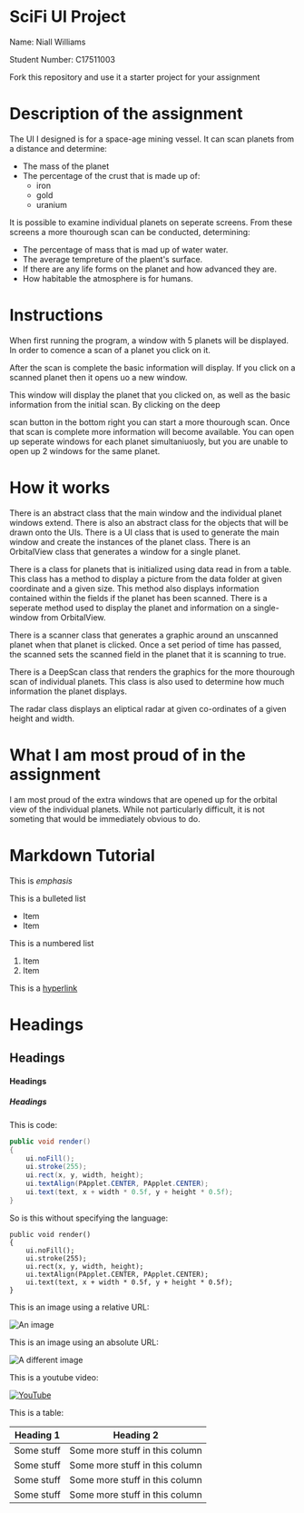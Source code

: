 # SciFi UI Project

Name: Niall Williams

Student Number: C17511003

Fork this repository and use it a starter project for your assignment

# Description of the assignment
The UI I designed is for a space-age mining vessel. It can scan planets from a distance and determine:
- The mass of the planet
- The percentage of the crust that is made up of:
	- iron
	- gold
	- uranium

It is possible to examine individual planets on seperate screens. From these screens a more thourough scan can be conducted, determining:
- The percentage of mass that is mad up of water water.
- The average tempreture of the plaent's surface.
- If there are any life forms on the planet and how advanced they are.
- How habitable the atmosphere is for humans.

# Instructions
When first running the program, a window with 5 planets will be displayed. In order to comence a scan of a planet you click on it.

After the scan is complete the basic information will display. If you click on a scanned planet then it opens uo a new window.

This window will display the planet that you clicked on, as well as the basic information from the initial scan. By clicking on the deep

scan button in the bottom right you can start a more thourough scan. Once that scan is complete more information will become available. You can 
open up seperate windows for each planet simultaniuosly, but you are unable to open up 2 windows for the same planet. 

# How it works
There is an abstract class that the main window and the individual planet windows extend. There is also an abstract class for the objects that will be
drawn onto the UIs. There is a UI class that is used to generate the main window and create the instances of the planet class. There is an OrbitalView class
that generates a window for a single planet.

There is a class for planets  that is initialized using data read in from a table. This class has a method to display a picture from the data folder at given
coordinate and a given size. This method also displays information contained within the fields if the planet has been scanned. There is a seperate method used
to display the planet and information on a single-window from OrbitalView.

There is a scanner class that generates a graphic around an unscanned planet when that planet is clicked. Once a set period of time has passed, the scanned
sets the scanned field in the planet that it is scanning to true.

There is a DeepScan class that renders the graphics for the more thourough scan of individual planets. This class is also used to determine how much information
the planet displays.

The radar class displays an eliptical radar at given co-ordinates of a given height and width.
 

# What I am most proud of in the assignment
I am most proud of the extra windows that are opened up for the orbital view of the individual planets. While not particularly difficult, it is not someting
that would be immediately obvious to do. 

# Markdown Tutorial

This is *emphasis*

This is a bulleted list

- Item
- Item

This is a numbered list

1. Item
1. Item

This is a [hyperlink](http://bryanduggan.org)

# Headings
## Headings
#### Headings
##### Headings

This is code:

```Java
public void render()
{
	ui.noFill();
	ui.stroke(255);
	ui.rect(x, y, width, height);
	ui.textAlign(PApplet.CENTER, PApplet.CENTER);
	ui.text(text, x + width * 0.5f, y + height * 0.5f);
}
```

So is this without specifying the language:

```
public void render()
{
	ui.noFill();
	ui.stroke(255);
	ui.rect(x, y, width, height);
	ui.textAlign(PApplet.CENTER, PApplet.CENTER);
	ui.text(text, x + width * 0.5f, y + height * 0.5f);
}
```

This is an image using a relative URL:

![An image](images/p8.png)

This is an image using an absolute URL:

![A different image](https://bryanduggandotorg.files.wordpress.com/2019/02/infinite-forms-00045.png?w=595&h=&zoom=2)

This is a youtube video:

[![YouTube](http://img.youtube.com/vi/J2kHSSFA4NU/0.jpg)](https://www.youtube.com/watch?v=J2kHSSFA4NU)

This is a table:

| Heading 1 | Heading 2 |
|-----------|-----------|
|Some stuff | Some more stuff in this column |
|Some stuff | Some more stuff in this column |
|Some stuff | Some more stuff in this column |
|Some stuff | Some more stuff in this column |

